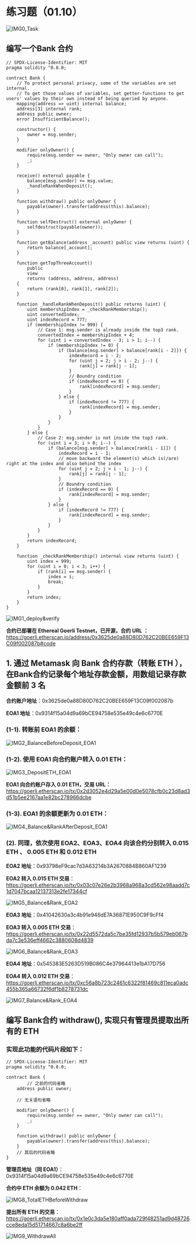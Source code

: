 # 练习题（01.10）

![IMG0_Task](./images/IMG0_Task.png)

## 编写⼀个Bank 合约

```solidity
// SPDX-License-Identifier: MIT
pragma solidity ^0.8.0;

contract Bank {
    // To protect personal privacy, some of the variables are set internal.
    // To get those values of variables, set getter-functions to get users' values by their own instead of being queried by anyone.
    mapping(address => uint) internal balance;
    address[3] internal rank;
    address public owner;
    error InsufficientBalance();

    constructor() {
        owner = msg.sender;
    }

    modifier onlyOwner() {
        require(msg.sender == owner, "Only owner can call");
        _;
    }

    receive() external payable {
        balance[msg.sender] += msg.value;
        _handleRankWhenDeposit();
    }

    function withdraw() public onlyOwner {
        payable(owner).transfer(address(this).balance);
    }

    function selfDestruct() external onlyOwner {
        selfdestruct(payable(owner));
    }

    function getBalance(address _account) public view returns (uint) {
        return balance[_account];
    }

    function getTopThreeAccount()
        public
        view
        returns (address, address, address)
    {
        return (rank[0], rank[1], rank[2]);
    }

    function _handleRankWhenDeposit() public returns (uint) {
        uint membershipIndex = _checkRankMembership();
        uint convertedIndex;
        uint indexRecord = 777;
        if (membershipIndex != 999) {
            // Case 1: msg.sender is already inside the top3 rank.
            convertedIndex = membershipIndex + 4;
            for (uint i = convertedIndex - 3; i > 1; i--) {
                if (membershipIndex != 0) {
                    if (balance[msg.sender] > balance[rank[i - 2]]) {
                        indexRecord = i - 2;
                        for (uint j = 2; j > i - 2; j--) {
                            rank[j] = rank[j - 1];
                        }
                        // Boundry condition
                        if (indexRecord == 0) {
                            rank[indexRecord] = msg.sender;
                        }
                    } else {
                        if (indexRecord != 777) {
                            rank[indexRecord] = msg.sender;
                        }
                    }
                }
            }
        } else {
            // Case 2: msg.sender is not inside the top3 rank.
            for (uint i = 3; i > 0; i--) {
                if (balance[msg.sender] > balance[rank[i - 1]]) {
                    indexRecord = i - 1;
                    // move backward the element(s) which is(/are) right at the index and also behind the index
                    for (uint j = 2; j > i - 1; j--) {
                        rank[j] = rank[j - 1];
                    }
                    // Boundry condition
                    if (indexRecord == 0) {
                        rank[indexRecord] = msg.sender;
                    }
                } else {
                    if (indexRecord != 777) {
                        rank[indexRecord] = msg.sender;
                    }
                }
            }
        }
        return indexRecord;
    }

    function _checkRankMembership() internal view returns (uint) {
        uint index = 999;
        for (uint i = 0; i < 3; i++) {
            if (rank[i] == msg.sender) {
                index = i;
                break;
            }
        }
        return index;
    }
}
```

![IMG1_deploy&verify](./images/IMG1_deploy&verify.png)

**合约已部署在 Ethereal Goerli Testnet，已开源，合约 URL ：**
https://goerli.etherscan.io/address/0x3625de0a88D80D762C20BEE659F13C09f002087b#code

## 1. 通过 Metamask 向 Bank 合约存款（转账 ETH ），在Bank合约记录每个地址存款⾦额，⽤数组记录存款⾦额前 3 名

**合约账户地址**：0x3625de0a88D80D762C20BEE659F13C09f002087b

**EOA1 地址**：0x9314f15a04d9a69bCE94758e535e49c4e6c6770E

### (1-1). 转账前 EOA1 的余额：

![IMG2_BalanceBeforeDeposit_EOA1](./images/IMG2_BalanceBeforeDeposit_EOA1.png)

### (1-2). 使用 EOA1 向合约账户转入 0.01 ETH：

![IMG3_DepositETH_EOA1](./images/IMG3_DepositETH_EOA1.png)

**EOA1 向合约账户存入 0.01 ETH，交易 URL：**
https://goerli.etherscan.io/tx/0x2d3052e4d29a5e00d0e5078cfb0c23d8ad3d51b5ee2167aa1e82bc278966dcbe

### (1-3). EOA1 的余额更新为 0.01 ETH：

![IMG4_Balance&RankAfterDeposit_EOA1](./images/IMG4_Balance&RankAfterDeposit_EOA1.png)

### (2). 同理，依次使用 EOA2、EOA3、EOA4 向该合约分别转入 0.015 ETH 、 0.005 ETH 和 0.012 ETH

**EOA2 地址**：0x93798eF9cac7d3A63214b3A2670884B860AF1239

**EOA2 转入 0.015 ETH 交易**：
https://goerli.etherscan.io/tx/0x03c07e26e2b3968a968a3cd562e98aadd7c1d7047bcaa12137313e2fe17344cf

![IMG5_Balance&Rank_EOA2](./images/IMG5_Balance&Rank_EOA2.png)

**EOA3 地址**：0x41042630a3c4b91e946dE7A36871E950C9F9cFf4

**EOA3 转入 0.005 ETH 交易**：
https://goerli.etherscan.io/tx/0x22d5572da5c7be35fd12937b5b579eb067bda7c3e536eff4662c3880608d4839

![IMG6_Balance&Rank_EOA3](./images/IMG6_Balance&Rank_EOA3.png)

**EOA4 地址**：0x545383E5263D519B086C4e37964413e1bA17D756

**EOA4 转入 0.012 ETH 交易**：
https://goerli.etherscan.io/tx/0xc56a8b723c2461c6322f81469c811eca0adc455b365a66732f6df1b8278731dc

![IMG7_Balance&Rank_EOA4](./images/IMG7_Balance&Rank_EOA4.png)

## 编写 Bank合约 withdraw(), 实现只有管理员提取出所有的 ETH

### 实现此功能的代码片段如下：

```
// SPDX-License-Identifier: MIT
pragma solidity ^0.8.0;

contract Bank {
		// 之前的代码省略
    address public owner;
    
    // 无关语句省略

    modifier onlyOwner() {
        require(msg.sender == owner, "Only owner can call");
        _;
    }

    function withdraw() public onlyOwner {
        payable(owner).transfer(address(this).balance);
    }
    // 其后的代码省略
}
```

**管理员地址（同 EOA1）**：0x9314f15a04d9a69bCE94758e535e49c4e6c6770E

**合约中 ETH 余额为 0.042 ETH**：

![IMG8_TotalETHBeforeWithdraw](/Users/garenwoo/Desktop/BlockChain/04-Camps/08-UpChain_Camp_3_OpenSpace/Bank/images/IMG8_TotalETHBeforeWithdraw.png)

**提出所有 ETH 的交易**：
https://goerli.etherscan.io/tx/0x1e0c3da5e180aff0ada729f48251ad9d48726cce8eda15d51714667c8a6be2ff

![IMG9_WithdrawAll](./images/IMG9_WithdrawAll.png)
